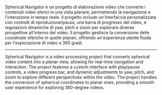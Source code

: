 Spherical Navigator è un progetto di elaborazione video che converte i contenuti video sferici in una vista planare, permettendo la navigazione e 
l'interazione in tempo reale. Il progetto include un'interfaccia personalizzata con controlli di riproduzione/pausa, una barra di progresso del video, 
e regolazioni dinamiche di yaw, pitch e zoom per esplorare diverse prospettive all'interno del video. 
Il progetto gestisce la conversione delle coordinate sferiche in quelle planari, offrendo un'esperienza utente fluida per l'esplorazione di video a 360 gradi.

-----------------------------------------------------------------------------------------------------------------------------------------------------------------
Spherical Navigator is a video processing project that converts spherical video content into a planar view, 
allowing for real-time navigation and interaction. The project features a custom interface with play/pause controls, 
a video progress bar, and dynamic adjustments to yaw, pitch, and zoom to explore different perspectives within the video. 
The project handles the conversion of spherical coordinates to planar ones, providing a smooth user experience for exploring 360-degree videos.
